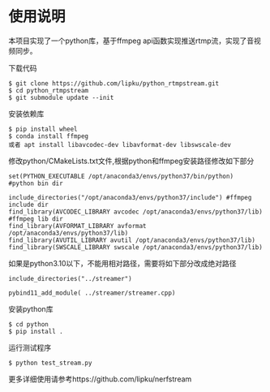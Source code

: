 # 使用说明
本项目实现了一个python库，基于ffmpeg api函数实现推送rtmp流，实现了音视频同步。

下载代码
```
$ git clone https://github.com/lipku/python_rtmpstream.git
$ cd python_rtmpstream
$ git submodule update --init
```

安装依赖库
```
$ pip install wheel
$ conda install ffmpeg 
或者 apt install libavcodec-dev libavformat-dev libswscale-dev
```

修改python/CMakeLists.txt文件,根据python和ffmpeg安装路径修改如下部分
```
set(PYTHON_EXECUTABLE /opt/anaconda3/envs/python37/bin/python)  #python bin dir

include_directories("/opt/anaconda3/envs/python37/include") #ffmpeg include dir
find_library(AVCODEC_LIBRARY avcodec /opt/anaconda3/envs/python37/lib) #ffmpeg lib dir
find_library(AVFORMAT_LIBRARY avformat /opt/anaconda3/envs/python37/lib)
find_library(AVUTIL_LIBRARY avutil /opt/anaconda3/envs/python37/lib)
find_library(SWSCALE_LIBRARY swscale /opt/anaconda3/envs/python37/lib)
```
如果是python3.10以下，不能用相对路径，需要将如下部分改成绝对路径
```
include_directories("../streamer")

pybind11_add_module( ../streamer/streamer.cpp) 
```

安装python库
```
$ cd python
$ pip install .
```

运行测试程序
```
$ python test_stream.py
```

更多详细使用请参考https://github.com/lipku/nerfstream
